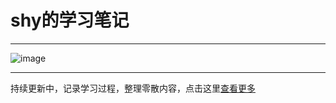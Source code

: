 # shy的学习笔记

---

![image](https://github.com/user-attachments/assets/6a2032c2-24d5-4c76-941d-07e355965fb3)


---

持续更新中，记录学习过程，整理零散内容，点击这里[查看更多](https://i-am-shy.github.io/vitepress/)
